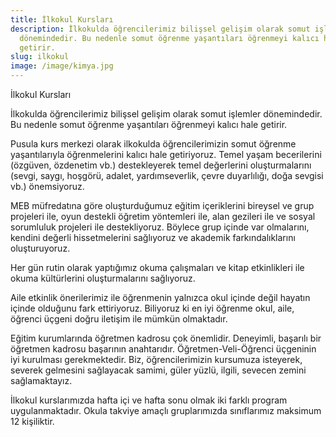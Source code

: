 ```yaml
---
title: İlkokul Kursları
description: İlkokulda öğrencilerimiz bilişsel gelişim olarak somut işlemler
  dönemindedir. Bu nedenle somut öğrenme yaşantıları öğrenmeyi kalıcı hale
  getirir.
slug: ilkokul
image: /image/kimya.jpg
---
```

İlkokul Kursları


İlkokulda öğrencilerimiz bilişsel gelişim olarak somut işlemler dönemindedir. Bu nedenle somut öğrenme yaşantıları öğrenmeyi kalıcı hale getirir.


Pusula kurs merkezi olarak ilkokulda öğrencilerimizin somut öğrenme yaşantılarıyla öğrenmelerini kalıcı hale getiriyoruz. Temel yaşam becerilerini (özgüven, özdenetim vb.) destekleyerek temel değerlerini oluşturmalarını (sevgi, saygı, hoşgörü, adalet, yardımseverlik, çevre duyarlılığı, doğa sevgisi vb.) önemsiyoruz.

MEB müfredatına göre oluşturduğumuz eğitim içeriklerini bireysel ve grup projeleri ile, oyun destekli öğretim yöntemleri ile, alan gezileri ile ve sosyal sorumluluk projeleri ile destekliyoruz. Böylece grup içinde var olmalarını, kendini değerli hissetmelerini sağlıyoruz ve akademik farkındalıklarını oluşturuyoruz.

Her gün rutin olarak yaptığımız okuma çalışmaları ve kitap etkinlikleri ile okuma kültürlerini oluşturmalarını sağlıyoruz.

Aile etkinlik önerilerimiz ile öğrenmenin yalnızca okul içinde değil hayatın içinde olduğunu fark ettiriyoruz. Biliyoruz ki en iyi öğrenme okul, aile,  öğrenci üçgeni doğru iletişim ile mümkün olmaktadır.

Eğitim kurumlarında öğretmen kadrosu çok önemlidir. Deneyimli, başarılı bir öğretmen kadrosu başarının anahtarıdır. Öğretmen-Veli-Öğrenci üçgeninin iyi kurulması gerekmektedir. Biz, öğrencilerimizin kursumuza isteyerek, severek gelmesini sağlayacak samimi, güler yüzlü, ilgili, sevecen zemini sağlamaktayız.

İlkokul kurslarımızda hafta içi ve hafta sonu olmak iki farklı program uygulanmaktadır. Okula takviye amaçlı gruplarımızda sınıflarımız maksimum 12 kişiliktir.
